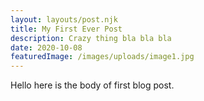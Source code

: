```yaml
---
layout: layouts/post.njk
title: My First Ever Post
description: Crazy thing bla bla bla
date: 2020-10-08
featuredImage: /images/uploads/image1.jpg
---
```


Hello here is the body of first blog post.